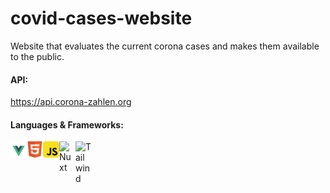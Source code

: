# covid-cases-website
Website that evaluates the current corona cases and makes them available to the public.

#### API:

https://api.corona-zahlen.org

#### Languages & Frameworks:

[<img align="left" alt="Vue" width="26px" src="https://github.com/edent/SuperTinyIcons/blob/master/images/svg/vue.svg" />][wikipediavue]
[<img align="left" alt="HTML" width="26px" src="https://github.com/edent/SuperTinyIcons/blob/master/images/svg/html5.svg" />][wikipediahtml]
[<img align="left" alt="JS" width="26px" src="https://github.com/edent/SuperTinyIcons/blob/master/images/svg/javascript.svg" />][wikipediajs]
[<img align="left" alt="Nuxt" width="26px" src="https://cdn.discordapp.com/attachments/932265928522088450/1012051262197481594/Download_3.png" />][wikipedianuxt]
[<img align="left" alt="Tailwind" width="26px" src="https://cdn.discordapp.com/attachments/932265928522088450/1012051261748678746/Download_2.png" />][wikipediatailwind]



[wikipediavue]: https://en.wikipedia.org/wiki/Vue.js
[wikipediahtml]: https://en.wikipedia.org/wiki/HTML
[wikipediajs]: https://en.wikipedia.org/wiki/JavaScript
[wikipedianuxt]: https://en.wikipedia.org/wiki/Nuxt.js
[wikipediatailwind]: https://en.wikipedia.org/wiki/Tailwind_CSS


